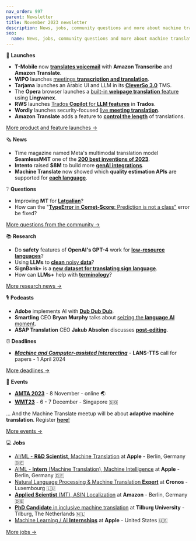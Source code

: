 ```yaml
---
nav_order: 997
parent: Newsletter
title: November 2023 newsletter
description: News, jobs, community questions and more about machine translation from November 2023
seo:
  name: News, jobs, community questions and more about machine translation from November 2023
---
```


🚀 **Launches**

*   **T-Mobile** now [**translates voicemail**](https://www.reddit.com/r/machinetranslation/comments/17fno5x/tmobile_us_inc_uses_amazon_transcribe_and_amazon/) with **Amazon Transcribe** and **Amazon Translate**.
*   **WIPO** launches [meetings **transcription and translation**](https://www.reddit.com/r/machinetranslation/s/PnR8mynljh).
*   **Tarjama** launches an Arabic UI and LLM in its [**CleverSo 3.0**](https://www.reddit.com/r/machinetranslation/comments/17kj9zk/tarjama_launches_cleverso_30_the_first_tms_with/) TMS.
*   The **Opera** browser launches a [built-in **webpage translation** feature](https://www.reddit.com/r/machinetranslation/comments/17f96kl/opera_launches_builtin_translation_feature_using/) using **Lingvanex**.
*   **RWS** launches [Trados **Copilot** for **LLM features**](https://www.reddit.com/r/machinetranslation/s/EcIx6qbwN4) in **Trados**.
*   **Wordly** launches security-focused [live **meeting translation**](https://www.reddit.com/r/machinetranslation/s/eNKtLwp0T7).
*   **Amazon Translate** adds a feature to [**control the length**](https://www.reddit.com/r/machinetranslation/comments/17loal2/amazon_translate_introduces_brevity_customization/) of translations.

[More product and feature launches →](https://www.reddit.com/r/machinetranslation/search?q=flair%3Aproduct&restrict_sr=on)

🗞️ **News**

*   Time magazine named Meta's multimodal translation model **SeamlessM4T** one of the [**200 best inventions of 2023**](https://www.reddit.com/r/machinetranslation/comments/17g34qb/meta_seamlessm4t_named_one_of_time_magazine_200/).
*   **Intento** raised **$8M** to build more [**genAI integrations**](https://multilingual.com/intento-secures-8m-in-series-a-funding/).
*   **Machine Translate** now showed which **quality estimation APIs** are supported for **[each language](https://machinetranslate.org/languages)**.

❔ **Questions**

*   Improving **MT** for [**Latgalian**](https://www.reddit.com/r/machinetranslation/comments/17jdoup/question_latgalian/)?
*   How can the "[**TypeError** in **Comet-Score**: Prediction is not a class"](https://www.reddit.com/r/machinetranslation/comments/1794e8h/cometscore_typeerror_cometmodelsutilsprediction/) error be fixed?

[More questions from the community →](https://www.reddit.com/r/machinetranslation/search?q=flair%3Aquestion&restrict_sr=on)

📚 **Research**

*   Do **safety** features of **OpenAI's GPT-4** work for [**low-resource languages**](https://www.reddit.com/r/machinetranslation/comments/17lb5n2/lowresource_languages_jailbreak_gpt4/)?
*   Using **LLMs** to [**clean** noisy **data**](https://www.reddit.com/r/machinetranslation/comments/17lbc7u/ask_language_model_to_clean_your_noisy/)?
*   **SignBank+** is a [**new dataset for translating sign language**](https://www.reddit.com/r/machinetranslation/s/6k5Ooy8y8n).
*   How can **LLMs+** help with [**terminology**](https://arxiv.org/pdf/2310.14451.pdf)?

[More research news →](https://www.reddit.com/r/machinetranslation/?f=flair_name%3A%22research%22)

🎙️ **Podcasts**

*   **Adobe** implements AI with [**Dub Dub Dub**](https://www.reddit.com/r/machinetranslation/s/xctAq1lLLC).
*   **Smartling** CEO **Bryan Murphy** talks about [seizing the **language AI** moment](https://www.reddit.com/r/machinetranslation/comments/17laqqq/slatorpod_smartling_ceo_bryan_murphy_on_seizing/).
*   **ASAP Translation** CEO **Jakub Absolon** discusses [**post-editing**](https://www.reddit.com/r/machinetranslation/comments/17lasjt/slatorpod_stop_using_the_term_fullpost_editing/).

⏰️ **Deadlines**

*   [**_Machine and Computer-assisted Interpreting_**](https://lans-tts.uantwerpen.be/index.php/LANS-TTS/announcement/view/24) - **LANS-TTS** call for papers - 1 April 2024

[More deadlines →](https://machinetranslate.org/calls-for-papers)

📆 **Events**

*   **[AMTA 2023](https://machinetranslate.org/amta2023)** - 8 November - online 🌏
*   **[WMT23](https://machinetranslate.org/wmt23)** - 6 - 7 December - Singapore 🇸🇬

... And the Machine Translate meetup will be about **adaptive machine translation**. Register [**here**!](https://machinetranslate.org/meetup/)

  
[More events →](https://machinetranslate.org/events)

💻 **Jobs**

*   [AI/ML - **R&D Scientist**, Machine Translation](https://www.reddit.com/r/machinetranslation/comments/17hmyy0/aiml_rd_scientist_machine_translation_at_apple/) at **Apple** - Berlin, Germany 🇩🇪
*   [AIML - **Intern** (Machine Translation), Machine Intelligence](https://www.reddit.com/r/machinetranslation/comments/17hmx63/aiml_intern_machine_translation_machine/) at **Apple** - Berlin, Germany 🇩🇪
*   [Natural Language Processing & Machine Translation **Expert**](https://www.reddit.com/r/machinetranslation/comments/17fnq0u/still_open_job_offer_natural_language_processing/) at **Cronos** - Luxembourg 🇱🇺
*   [**Applied Scientist** (MT), ASIN Localization](https://www.reddit.com/r/machinetranslation/s/1y13eNfNrf) at **Amazon** - Berlin, Germany 🇩🇪
*   [**PhD Candidate** in inclusive machine translation](https://www.reddit.com/r/machinetranslation/s/wJEv4foaGy) at **Tilburg University** - Tilburg, The Netherlands 🇳🇱
*   [Machine Learning / AI **Internships**](https://www.reddit.com/r/machinetranslation/comments/170h9fs/machine_learning_ai_internships_careers_at_apple/) at **Apple** - United States 🇺🇸

[More jobs →](https://www.reddit.com/r/machinetranslation/search?q=flair%3Ajobs&restrict_sr=on&sort=relevance&t=year)